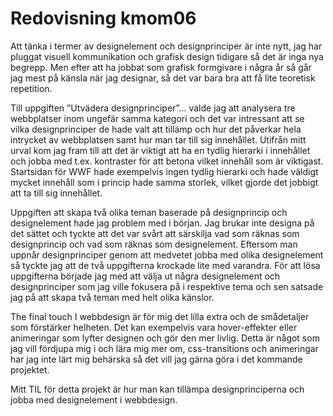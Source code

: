 ---
---
Redovisning kmom06
=========================

Att tänka i termer av designelement och designprinciper är inte nytt, jag har pluggat visuell kommunikation och grafisk design tidigare så det är inga nya begrepp. Men efter att ha jobbat som grafisk formgivare i några år så går jag mest på känsla när jag designar, så det var bara bra att få lite teoretisk repetition.

Till uppgiften ”Utvädera designprinciper”… valde jag att analysera tre webbplatser inom ungefär samma kategori och det var intressant att se vilka designprinciper de hade valt att tillämp och hur det påverkar hela intrycket av webbplatsen samt hur man tar till sig innehållet. Utifrån mitt urval kom jag fram till att det är viktigt att ha en tydlig hierarki i innehållet och jobba med t.ex. kontraster för att betona vilket innehåll som är viktigast. Startsidan för WWF hade exempelvis ingen tydlig hierarki och hade väldigt mycket innehåll som i princip hade samma storlek, vilket gjorde det jobbigt att ta till sig innehållet.

Uppgiften att skapa två olika teman baserade på designprincip och designelement hade jag problem med i början. Jag brukar inte designa på det sättet och tyckte att det var svårt att  särskilja vad som räknas som designprincip och vad som räknas som designelement. Eftersom man uppnår designprinciper genom att medvetet jobba med olika designelement så tyckte jag att de två uppgifterna krockade lite med varandra. För att lösa uppgifterna började jag med att välja ut några designelement och designprinciper som jag ville fokusera på i respektive tema och sen satsade jag på att skapa två teman med helt olika känslor.

The final touch I webbdesign är för mig det lilla extra och de smådetaljer som förstärker helheten. Det kan exempelvis vara hover-effekter eller animeringar som lyfter designen och gör den mer livlig. Detta är något som jag vill fördjupa mig i och lära mig mer om, css-transitions och animeringar har jag inte lärt mig behärska så det vill jag gärna göra i det kommande projektet.

Mitt TIL för detta projekt är hur man kan tillämpa designprinciperna och jobba med designelement i webbdesign. 
